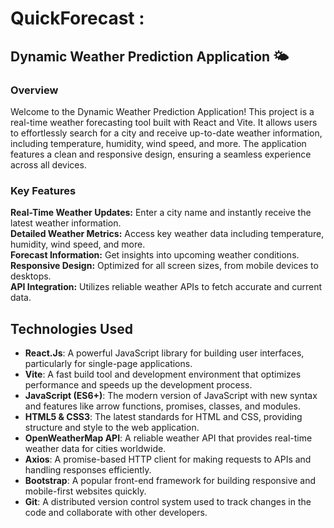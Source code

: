 # QuickForecast :

## Dynamic Weather Prediction Application 🌤️
### Overview
Welcome to the Dynamic Weather Prediction Application! This project is a real-time weather forecasting tool built with React and Vite. It allows users to effortlessly search for a city and receive up-to-date weather information, including temperature, humidity, wind speed, and more. The application features a clean and responsive design, ensuring a seamless experience across all devices.  


### Key Features
**Real-Time Weather Updates:** Enter a city name and instantly receive the latest weather information.  
**Detailed Weather Metrics:** Access key weather data including temperature, humidity, wind speed, and more.  
**Forecast Information:** Get insights into upcoming weather conditions.  
**Responsive Design:** Optimized for all screen sizes, from mobile devices to desktops.  
**API Integration:** Utilizes reliable weather APIs to fetch accurate and current data.  


## Technologies Used

- **React.Js**: A powerful JavaScript library for building user interfaces, particularly for single-page applications.
- **Vite**: A fast build tool and development environment that optimizes performance and speeds up the development process.
- **JavaScript (ES6+)**: The modern version of JavaScript with new syntax and features like arrow functions, promises, classes, and modules.
- **HTML5 & CSS3**: The latest standards for HTML and CSS, providing structure and style to the web application.
- **OpenWeatherMap API**: A reliable weather API that provides real-time weather data for cities worldwide.
- **Axios**: A promise-based HTTP client for making requests to APIs and handling responses efficiently.
- **Bootstrap**: A popular front-end framework for building responsive and mobile-first websites quickly.
- **Git**: A distributed version control system used to track changes in the code and collaborate with other developers.

